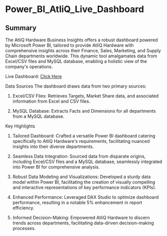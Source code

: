 # Power_BI_AtliQ_Live_Dashboard

Summary 
---------------------------
The AtliQ Hardware Business Insights offers a robust dashboard powered by Microsoft Power BI, tailored to provide AtliQ Hardware with comprehensive insights across their Finance, Sales, Marketing, and Supply Chain departments worldwide. This dynamic tool amalgamates data from Excel/CSV files and MySQL database, enabling a holistic view of the company's operations.

Live Dashboard: [Click Here](https://app.powerbi.com/view?r=eyJrIjoiMGI5ZmU4MjAtN2E0My00YzQxLTk0N2ItZDNlZTJhZDI3NjQ3IiwidCI6ImM2ZTU0OWIzLTVmNDUtNDAzMi1hYWU5LWQ0MjQ0ZGM1YjJjNCJ9)


Data Sources
The dashboard draws data from two primary sources:

1. Excel/CSV Files: Retrieves Targets, Market Share data, and associated information from Excel and CSV files.

2. MySQL Database: Extracts Facts and Dimensions for all departments from a MySQL database.
   
Key Highlights
1. Tailored Dashboard: Crafted a versatile Power BI dashboard catering specifically to AtliQ Hardware's requirements, facilitating nuanced insights into their diverse departments.

2. Seamless Data Integration: Sourced data from disparate origins, including Excel/CSV files and a MySQL database, seamlessly integrated into Power BI for comprehensive analysis.

3. Robust Data Modeling and Visualizations: Developed a sturdy data model within Power BI, facilitating the creation of visually compelling and interactive representations of key performance indicators (KPIs).

4. Enhanced Performance: Leveraged DAX Studio to optimize dashboard performance, resulting in a notable 5% enhancement in report efficiency.

5. Informed Decision-Making: Empowered AtliQ Hardware to discern trends across departments, facilitating data-driven decision-making processes.

